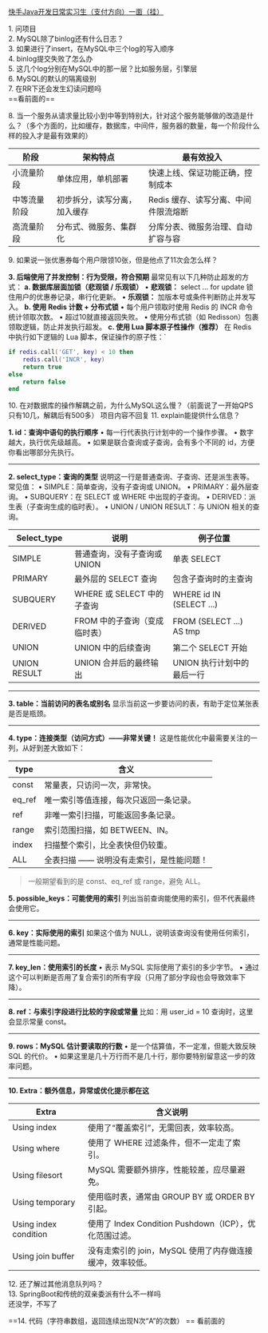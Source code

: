 [快手Java开发日常实习生（支付方向）一面（挂）](https://www.nowcoder.com/feed/main/detail/4968ffa543664c63a7a1cb3cf965c55f?sourceSSR=search)

1. 问项目  
2. MySQL除了binlog还有什么日志？  
3. 如果进行了insert，在MySQL中三个log的写入顺序  
4. binlog提交失败了怎么办  
5. 这几个log分别在MySQL中的那一层？比如服务层，引擎层  
6. MySQL的默认的隔离级别  
7. 在RR下还会发生幻读问题吗  
==看前面的==

8. 当一个服务从请求量比较小到中等到特别大，针对这个服务能够做的改造是什么？（多个方面的，比如缓存，数据库，中间件，服务器的数量，每一个阶段什么样的投入才是最有效果的）  

| **阶段** | **架构特点**       | **最有效投入**             |
| ------ | -------------- | --------------------- |
| 小流量阶段  | 单体应用，单机部署      | 快速上线、保证功能正确，控制成本      |
| 中等流量阶段 | 初步拆分，读写分离，加入缓存 | Redis 缓存、读写分离、中间件限流熔断 |
| 高流量阶段  | 分布式、微服务、集群化    | 分库分表、微服务治理、自动扩容与容     |


9. 如果说一张优惠券每个用户限领10张，但是他点了11次会怎么样？  

**3. 后端使用了并发控制：行为受限，符合预期**
最常见有以下几种防止超发的方式：
**a. 数据库层面加锁（悲观锁 / 乐观锁）**
• **悲观锁：** select ... for update 锁住用户的优惠券记录，串行化更新。
• **乐观锁：** 加版本号或条件判断防止并发写入。
**b. 使用 Redis 计数 + 分布式锁**
• 每个用户领取时使用 Redis 的 INCR 命令统计领取次数。
• 超过10就直接返回失败。
• 使用分布式锁（如 Redisson）包裹领取逻辑，防止并发执行超发。
**c. 使用 Lua 脚本原子性操作（推荐）**
在 Redis 中执行如下逻辑的 Lua 脚本，保证操作的原子性：`
```lua 
if redis.call('GET', key) < 10 then
    redis.call('INCR', key)
    return true
else
    return false
end
```

10. 在对数据库的操作解耦之前，为什么MySQL这么慢？（前面说了一开始QPS只有10几，解耦后有500多）
项目内容不回复
11. explain能提供什么信息？  

**1. id：查询中语句的执行顺序**
• 每一行代表执行计划中的一个操作步骤。
• 数字越大，执行优先级越高。
• 如果是联合查询或子查询，会有多个不同的 id，方便你看出哪部分先执行。

---
**2. select_type：查询的类型**
说明这一行是普通查询、子查询、还是派生表等。常见值：
• SIMPLE：简单查询，没有子查询或 UNION。
• PRIMARY：最外层查询。
• SUBQUERY：在 SELECT 或 WHERE 中出现的子查询。
• DERIVED：派生表（子查询生成的临时表）。
• UNION / UNION RESULT：与 UNION 相关的查询。

| **Select_type** | **说明**               | **例子位置**                 |
| --------------- | -------------------- | ------------------------ |
| SIMPLE          | 普通查询，没有子查询或 UNION    | 单表 SELECT                |
| PRIMARY         | 最外层的 SELECT 查询       | 包含子查询时的主查询               |
| SUBQUERY        | WHERE 或 SELECT 中的子查询 | WHERE id IN (SELECT ...) |
| DERIVED         | FROM 中的子查询（变成临时表）    | FROM (SELECT ...) AS tmp |
| UNION           | UNION 中的后续查询         | 第二个 SELECT 开始            |
| UNION RESULT    | UNION 合并后的最终输出       | UNION 执行计划中的最后一行         |

---

**3. table：当前访问的表名或别名**
显示当前这一步要访问的表，有助于定位某张表是否是瓶颈。

---
**4. type：连接类型（访问方式）——非常关键！**
这是性能优化中最需要关注的一列，从好到差大致如下： 


| **type** | **含义**                 |
| -------- | ---------------------- |
| const    | 常量表，只访问一次，非常快。         |
| eq_ref   | 唯一索引等值连接，每次只返回一条记录。    |
| ref      | 非唯一索引扫描，可能返回多条记录。      |
| range    | 索引范围扫描，如 BETWEEN、IN。   |
| index    | 扫描整个索引，比全表快但仍较重。       |
| ALL      | 全表扫描 —— 说明没有走索引，是性能问题！ |
> 一般期望看到的是 const、eq_ref 或 range，避免 ALL。

**5. possible_keys：可能使用的索引**
列出当前查询能使用的索引，但不代表最终会使用它。

---
**6. key：实际使用的索引**
如果这个值为 NULL，说明该查询没有使用任何索引，通常是性能问题。

---
**7. key_len：使用索引的长度**
• 表示 MySQL 实际使用了索引的多少字节。
• 通过这个可以判断是否用了复合索引的所有字段（只用了部分字段也会导致效率下降）。

---
**8. ref：与索引字段进行比较的字段或常量**
比如：用 user_id = 10 查询时，这里会显示常量 const。

---
**9. rows：MySQL 估计要读取的行数**
• 是一个估算值，不一定准，但能大致反映 SQL 的代价。
• 如果这里是几十万行而不是几十行，那你要特别留意这一步的效率问题。

---

**10. Extra：额外信息，异常或优化提示都在这**

|**Extra**|**含义说明**|
|---|---|
|Using index|使用了“覆盖索引”，无需回表，效率较高。|
|Using where|使用了 WHERE 过滤条件，但不一定走了索引。|
|Using filesort|MySQL 需要额外排序，性能较差，应尽量避免。|
|Using temporary|使用临时表，通常由 GROUP BY 或 ORDER BY 引起。|
|Using index condition|使用了 Index Condition Pushdown（ICP），优化范围过滤。|
|Using join buffer|没有走索引的 join，MySQL 使用了内存做连接缓冲，效率较低。|

12. 还了解过其他消息队列吗？  
13. SpringBoot和传统的双亲委派有什么不一样吗  
还没学，不写了

==14. 代码（字符串数组，返回连续出现N次“A”的次数）  == 看前面的
  
